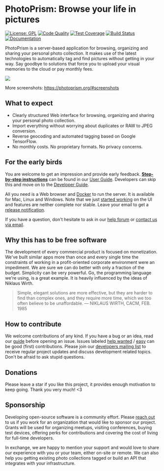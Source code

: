 PhotoPrism: Browse your life in pictures
========================================

[![License: GPL](https://img.shields.io/badge/License-GPL-blue.svg)][license]
[![Code Quality](https://goreportcard.com/badge/github.com/photoprism/photoprism)][goreport]
[![Test Coverage](https://codecov.io/gh/photoprism/photoprism/branch/develop/graph/badge.svg)][coverage]
[![Build Status](https://travis-ci.org/photoprism/photoprism.png?branch=develop)][ci]
[![Documentation](https://readthedocs.org/projects/photoprism-docs/badge/?version=latest&style=flat)][docs]

PhotoPrism is a server-based application for browsing, organizing and sharing your personal photo collection.
It makes use of the latest technologies to automatically tag and find pictures without getting in your way.
Say goodbye to solutions that force you to upload your visual memories to the cloud or pay monthly fees.

![](https://photoprism.org/images/fulls/02.jpg)

More screenshots: https://photoprism.org/#screenshots

## What to expect

* Clearly structured Web interface for browsing, organizing and sharing your personal photo collection.
* Import everything without worrying about duplicates or RAW to JPEG conversion.
* Reverse geocoding and automated tagging based on Google TensorFlow.
* No monthly costs. No proprietary formats. No privacy concerns.

## For the early birds

You are welcome to get an impression and provide early feedback.
**[Step-by-step instructions](https://docs.photoprism.org/en/latest/setup/)** can be found
in our [User Guide](https://docs.photoprism.org/en/latest/).
Developers can skip this and move on to the [Developer Guide](https://github.com/photoprism/photoprism/wiki).

All you need is a Web browser and [Docker](https://store.docker.com/search?type=edition&offering=community)
to run the server. It is available for Mac, Linux and Windows.
Note that we just [started working](https://github.com/photoprism/photoprism/wiki/Project-Status) 
on the UI and features are neither complete nor stable. 
Leave your email to get a [release notification](https://goo.gl/forms/KBPVGl9PCsOKrAv33). 

If you have a question, don't hesitate to ask in our [help forum](https://groups.google.com/a/photoprism.org/forum/#!forum/help) 
or [contact us via email](mailto:hello@photoprism.org).

## Why this has to be free software

The development of every commercial product is focused on monetization.
We've built similar apps more than once and every single time the constraints of working
in a profit-oriented corporate environment were an impediment.
We are sure we can do better with only a fraction of the budget. Simplicity can be very powerful.
Go, the programming language we're using, is a great example. It is heavily influenced by the ideas of Niklaus Wirth.

> Simple, elegant solutions are more effective, but they are harder to find than complex ones, and they require more time, which we too often believe to be unaffordable.
> — NIKLAUS WIRTH, CACM, FEB. 1985

## How to contribute

We welcome contributions of any kind. If you have a bug or an idea, read our 
[guide](https://docs.photoprism.org/en/latest/contribute/) before opening an issue.
Issues labeled [help wanted](https://github.com/photoprism/photoprism/labels/help%20wanted) / 
[easy](https://github.com/photoprism/photoprism/issues?q=is%3Aissue+is%3Aopen+label%3Aeasy) can be
good (first) contributions. Please join our 
[developers mailing list](https://groups.google.com/a/photoprism.org/forum/#!forum/developers) 
to receive regular project updates and discuss development related topics. Don't be afraid to ask stupid questions.

## Donations

Please leave a star if you like this project, it provides enough motivation to keep going.
Thank you very much! <3

## Sponsorship

Developing open-source software is a community effort. Please [reach out](mailto:hello@photoprism.org) to us if you
work for an organization that would like to sponsor our project.
Grants will be used for organizing meetups, visiting conferences, buying test devices, offering perks for contributions
and covering the cost of living for full-time developers.

In exchange, we are happy to mention your support and would love to share our experience with you or your team,
either on-site or remote. We can also help you getting existing photo collections tagged or build an API that
integrates with your infrastructure.

[license]: https://github.com/photoprism/photoprism/blob/develop/LICENSE
[goreport]: https://goreportcard.com/report/github.com/photoprism/photoprism
[coverage]: https://codecov.io/gh/photoprism/photoprism
[ci]: https://travis-ci.org/photoprism/photoprism
[docs]: https://docs.photoprism.org/en/latest/

